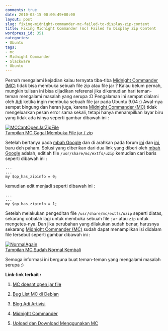 ```yaml
---
comments: true
date: 2010-03-15 00:00:49+00:00
layout: post
slug: fixing-midnight-commander-mc-failed-to-display-zip-content
title: Fixing Midnight Commander (mc) Failed To Display Zip Content
wordpress_id: 351
categories:
- Ubuntu
tags:
- mc
- Midnight Commander
- Slackware
- Ubuntu
---
```


Pernah mengalami kejadian kalau ternyata tiba-tiba [Midnight Commander (MC)](http://www.midnight-commander.org/) tidak bisa membuka sebuah file zip atau file jar ? Kalau belum pernah, mungkin tulisan ini bisa dijadikan referensi jika dikemudian hari teman-teman mengalami masalah yang serupa :D Pengalaman ini sempat dialami oleh [Adi](http://adi.artivisi.com/) ketika ingin membuka sebuah file jar pada Ubuntu 9.04 :) Awal-nya sempat bingung dan heran juga, karena [Midnight Commander (MC)](http://www.midnight-commander.org/) tidak mengeluarkan pesan error sama sekali, tetapi hanya menampilkan layar biru yang tidak ada isinya seperti gambar dibawah ini :

[![MCCantOpenJarZipFile](http://farm5.static.flickr.com/4066/4419635613_a2f218c9c1.jpg)  
Tampilan MC Gagal Membuka File jar / zip](http://www.flickr.com/photos/10243554@N02/4419635613/)
<!-- more -->
Setelah bertanya pada [mbah Google](http://google.com) dan di arahkan pada forum [ini](http://maunal.sidux.com/PNphpBB2-viewtopic-p-128796.html) dan [ini](http://osdir.com/ml/debian-bugs-dist/2009-05/msg03381.html), baru deh paham. Solusi yang diberikan dari dua link yang diberi oleh [mbah Google](http://google.com) adalah, editlah file `/usr/share/mc/extfs/uzip` kemudian cari baris seperti dibawah ini :

    
    
    ...
    ...
    my $op_has_zipinfo = 0;
    



kemudian edit menjadi seperti dibawah ini :

    
    
    ...
    ...
    my $op_has_zipinfo = 1;
    



Setelah melakukan pengeditan file `/usr/share/mc/extfs/uzip` seperti diatas, sekarang cobalah lagi untuk membuka sebuah file `jar` atau `zip` untuk mengetes-nya. Dan jika perubahan yang dilakukan sudah benar, harusnya sekarang [Midnight Commander (MC)](http://www.midnight-commander.org/) sudah dapat menampilkan isi didalam file tersebut seperti gambar dibawah ini :

[![NormalAgain](http://farm3.static.flickr.com/2721/4419635615_333aac503b.jpg)  
Tampilan MC Sudah Normal Kembali](http://www.flickr.com/photos/10243554@N02/4419635615/)

Semoga informasi ini berguna buat teman-teman yang mengalami masalah serupa :)


**Link-link terkait :**




  1. [MC doesnt open jar file](http://maunal.sidux.com/PNphpBB2-viewtopic-p-128796.html)


  2. [Bug List MC di Debian](http://osdir.com/ml/debian-bugs-dist/2009-05/msg03381.html)


  3. [Blog Adi Artivisi](http://adi.artivisi.com/)


  4. [Midnight Commander](http://www.midnight-commander.org/)


  5. [Upload dan Download Menggunakan MC](http://martinusadyh.web.id/2009/04/26/upload-dan-download-menggunakan-midnight-commander-mc/)



